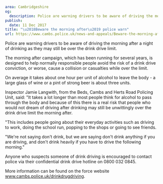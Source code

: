 ```yaml
area: Cambridgeshire
og:
  description: Police are warning drivers to be aware of driving the morning after a night of drinking as they may still be over the drink drive limit.
publish:
  date: 11 Dec 2017
title: "\u2018Beware the morning after\u2019 police warn"
url: https://www.cambs.police.uk/news-and-appeals/Beware-the-morning-after
```

Police are warning drivers to be aware of driving the morning after a night of drinking as they may still be over the drink drive limit.

The morning after campaign, which has been running for several years, is designed to help normally responsible people avoid the risk of a drink drive conviction, or worse, cause a collision or casualties while over the limit.

On average it takes about one hour per unit of alcohol to leave the body - a large glass of wine or a pint of strong beer is about three units.

Inspector Jamie Langwith, from the Beds, Cambs and Herts Road Policing Unit, said: "It takes a lot longer than most people think for alcohol to pass through the body and because of this there is a real risk that people who would not dream of driving after drinking may still be unwittingly over the drink drive limit the morning after.

"This includes people going about their everyday activities such as driving to work, doing the school run, popping to the shops or going to see friends.

"We're not saying don't drink, but we are saying don't drink anything if you are driving, and don't drink heavily if you have to drive the following morning."

Anyone who suspects someone of drink driving is encouraged to contact police via their confidential drink drive hotline on 0800 032 0845.

More information can be found on the force website www.cambs.police.uk/drinkdrugdriving.

